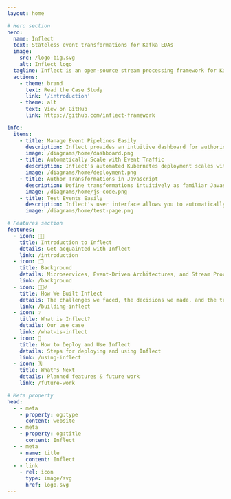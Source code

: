 ```yaml
---
layout: home

# Hero section
hero:
  name: Inflect
  text: Stateless event transformations for Kafka EDAs
  image:
    src: /logo-big.svg
    alt: Inflect logo
  tagline: Inflect is an open-source stream processing framework for Kafka that simplifies stateless event transformations between microservices in an event-driven architecture
  actions:
    - theme: brand
      text: Read the Case Study
      link: '/introduction'
    - theme: alt
      text: View on GitHub
      link: https://github.com/inflect-framework

info:
  items:
    - title: Manage Event Pipelines Easily
      description: Inflect provides an intuitive dashboard for authoring, testing, updating, and managing event transformation pipelines, greatly reducing the learning curve for microservice teams
      image: /diagrams/home/dashboard.png
    - title: Automatically Scale with Event Traffic
      description: Inflect's automated Kubernetes deployment scales with event traffic, and each instance of the app is capable of processing 40,000+ events per second, making it well-suited for handling high volume data flows
      image: /diagrams/home/deployment.png
    - title: Author Transformations in Javascript
      description: Define transformations intuitively as familiar Javascript functions
      image: /diagrams/home/js-code.png
    - title: Test Events Easily
      description: Inflect's user interface allows you to automatically generate test events based on your schema, edit them, and pass them through transformations before deploying them into production
      image: /diagrams/home/test-page.png

# Features section
features:
  - icon: 👋🏻
    title: Introduction to Inflect
    details: Get acquainted with Inflect
    link: /introduction
  - icon: 🗂️
    title: Background
    details: Microservices, Event-Driven Architectures, and Stream Processing
    link: /background
  - icon: 👷🏻‍♂️
    title: How We Built Inflect
    details: The challenges we faced, the decisions we made, and the tradeoffs we chose
    link: /building-inflect
  - icon: ❔
    title: What is Inflect?
    details: Our use case
    link: /what-is-inflect
  - icon: 🔧
    title: How to Deploy and Use Inflect
    details: Steps for deploying and using Inflect
    link: /using-inflect
  - icon: 🗓
    title: What's Next
    details: Planned features & future work
    link: /future-work

# Meta property
head:
  - - meta
    - property: og:type
      content: website
  - - meta
    - property: og:title
      content: Inflect
  - - meta
    - name: title
      content: Inflect
  - - link
    - rel: icon
      type: image/svg
      href: logo.svg
---
```


<InfoSection v-bind="$frontmatter.info" />